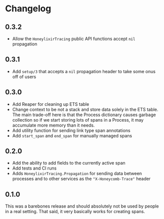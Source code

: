 # Changelog

## 0.3.2

* Allow the `HoneylixirTracing` public API functions accept `nil` propagation

## 0.3.1

* Add `setup/3` that accepts a `nil` propagation header to take some onus off of users

## 0.3.0

* Add Reaper for cleaning up ETS table
* Change context to be not a stack and store data solely in the ETS table. The main trade-off here is that the Process dictionary causes garbage collection so if we start storing lots of spans in a Process, it may accumulate more memory than it needs.
* Add utility function for sending link type span annotations
* Add `start_span` and `end_span` for manually managed spans

## 0.2.0

* Add the ability to add fields to the currently active span
* Add tests and CI runs
* Adds `HoneylixirTracing.Propagation` for sending data between processes and to other services as the `"X-Honeycomb-Trace"` header

## 0.1.0

This was a barebones release and should absolutely not be used by people in a real setting. That said, it very basically works for creating spans.
